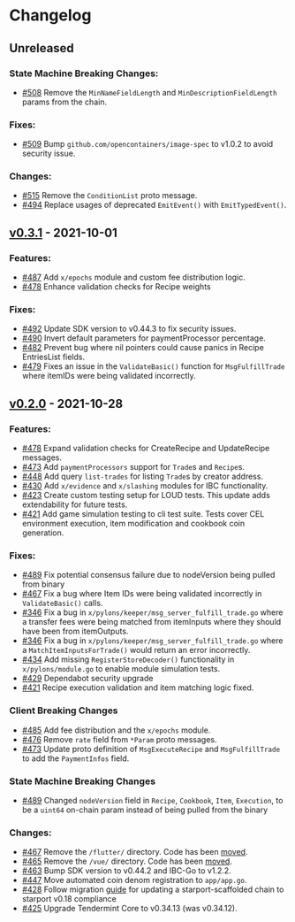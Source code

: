# Changelog

## Unreleased 

### State Machine Breaking Changes:
- [#508](https://github.com/Pylons-tech/pylons/pull/508) Remove the `MinNameFieldLength` and `MinDescriptionFieldLength` params from the chain.

### Fixes: 
- [#509](https://github.com/Pylons-tech/pylons/pull/509) Bump `github.com/opencontainers/image-spec` to v1.0.2 to avoid security issue.
 
### Changes:
- [#515](https://github.com/Pylons-tech/pylons/pull/515) Remove the `ConditionList` proto message.
- [#494](https://github.com/Pylons-tech/pylons/pull/494) Replace usages of deprecated `EmitEvent()` with `EmitTypedEvent()`.


## [v0.3.1](https://github.com/Pylons-tech/pylons/releases/tag/v0.3.1) - 2021-10-01

### Features:
- [#487](https://github.com/Pylons-tech/pylons/pull/487) Add `x/epochs` module and custom fee distribution logic.
- [#478](https://github.com/Pylons-tech/pylons/pull/478) Enhance validation checks for Recipe weights

### Fixes:
- [#492](https://github.com/Pylons-tech/pylons/pull/492) Update SDK version to v0.44.3 to fix security issues.
- [#490](https://github.com/Pylons-tech/pylons/pull/490) Invert default parameters for paymentProcessor percentage.
- [#482](https://github.com/Pylons-tech/pylons/pull/482) Prevent bug where nil pointers could cause panics in Recipe EntriesList fields.
- [#479](https://github.com/Pylons-tech/pylons/pull/479) Fixes an issue in the `ValidateBasic()` function for `MsgFulfillTrade` where itemIDs were being validated incorrectly.

## [v0.2.0](https://github.com/Pylons-tech/pylons/releases/tag/v0.2.0) - 2021-10-28

### Features:
- [#478](https://github.com/Pylons-tech/pylons/pull/478) Expand validation checks for CreateRecipe and UpdateRecipe messages.
- [#473](https://github.com/Pylons-tech/pylons/pull/473) Add `paymentProcessors` support for `Trade`s and `Recipe`s.
- [#448](https://github.com/Pylons-tech/pylons/pull/448) Add query `list-trades` for listing `Trade`s by creator address.
- [#430](https://github.com/Pylons-tech/pylons/pull/430) Add `x/evidence` and `x/slashing` modules for IBC functionality.
- [#423](https://github.com/Pylons-tech/pylons/pull/423) Create custom testing setup for LOUD tests.  This update adds extendability for future tests.
- [#421](https://github.com/Pylons-tech/pylons/pull/421) Add game simulation testing to cli test suite.  Tests cover CEL environment execution, item modification and cookbook coin generation. 

### Fixes:
- [#489](https://github.com/Pylons-tech/pylons/pull/489) Fix potential consensus failure due to nodeVersion being pulled from binary
- [#467](https://github.com/Pylons-tech/pylons/pull/467) Fix a bug where Item IDs were being validated incorrectly in `ValidateBasic()` calls.
- [#346](https://github.com/Pylons-tech/pylons/pull/436) Fix a bug in `x/pylons/keeper/msg_server_fulfill_trade.go` where a transfer fees were being matched from itemInputs where they should have been from itemOutputs.
- [#346](https://github.com/Pylons-tech/pylons/pull/436) Fix a bug in `x/pylons/keeper/msg_server_fulfill_trade.go` where a `MatchItemInputsForTrade()` would return an error incorrectly.
- [#434](https://github.com/Pylons-tech/pylons/pull/434) Add missing `RegisterStoreDecoder()` functionality in `x/pylons/module.go` to enable module simulation tests.
- [#429](https://github.com/Pylons-tech/pylons/pull/429) Dependabot security upgrade
- [#421](https://github.com/Pylons-tech/pylons/pull/421) Recipe execution validation and item matching logic fixed.

### Client Breaking Changes
- [#485](https://github.com/Pylons-tech/pylons/pull/485) Add fee distribution and the `x/epochs` module.
- [#476](https://github.com/Pylons-tech/pylons/pull/476) Remove `rate` field from `*Param` proto messages.
- [#473](https://github.com/Pylons-tech/pylons/pull/473) Update proto definition of `MsgExecuteRecipe` and `MsgFulfillTrade` to add the `PaymentInfos` field.

### State Machine Breaking Changes
- [#489](https://github.com/Pylons-tech/pylons/pull/489) Changed `nodeVersion` field in `Recipe`, `Cookbook`, `Item`, `Execution`, to be a `uint64` on-chain param instead of being pulled from the binary

### Changes:
- [#467](https://github.com/Pylons-tech/pylons/pull/467) Remove the `/flutter/` directory.  Code has been [moved](https://github.com/Pylons-tech/flutter_wallet).
- [#465](https://github.com/Pylons-tech/pylons/pull/465) Remove the `/vue/` directory.  Code has been [moved](https://github.com/Pylons-tech/pylons-web).
- [#463](https://github.com/Pylons-tech/pylons/pull/463) Bump SDK version to v0.44.2 and IBC-Go to v1.2.2.
- [#447](https://github.com/Pylons-tech/pylons/pull/447) Move automated coin denom registration to `app/app.go`.
- [#428](https://github.com/Pylons-tech/pylons/pull/428) Follow migration [guide](https://github.com/tendermint/starport/blob/v0.18.0/docs/migration/index.md) for updating a starport-scaffolded chain to starport v0.18 compliance 
- [#425](https://github.com/Pylons-tech/pylons/pull/425) Upgrade Tendermint Core to v0.34.13 (was v0.34.12).

